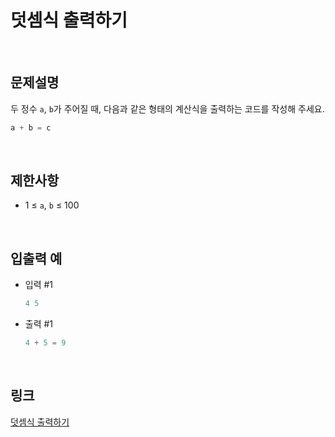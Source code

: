 # 덧셈식 출력하기

<br>

## 문제설명
두 정수 `a`, `b`가 주어질 때, 다음과 같은 형태의 계산식을 출력하는 코드를 작성해 주세요.

```java
a + b = c
```

<br>

## 제한사항
- 1 ≤ `a`, `b` ≤ 100

<br>

## 입출력 예
- 입력 #1
    ```java
    4 5
    ```

- 출력 #1
    ```java
    4 + 5 = 9
    ```

<br>

## 링크
[덧셈식 출력하기](https://school.programmers.co.kr/learn/courses/30/lessons/181947)
